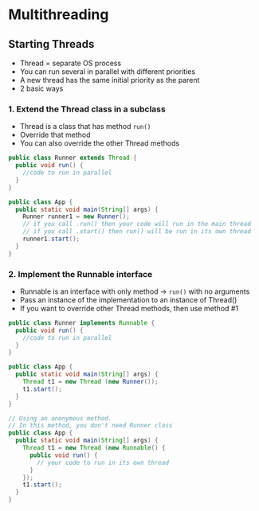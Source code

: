 # Multithreading

## Starting Threads

- Thread = separate OS process
- You can run several in parallel with different priorities
- A new thread has the same initial priority as the parent
- 2 basic ways

### 1. Extend the Thread class in a subclass
- Thread is a class that has method `run()`
- Override that method
- You can also override the other Thread methods

```java
public class Runner extends Thread {
  public void run() {
    //code to run in parallel
  }
}

public class App {
  public static void main(String[] args) {
    Runner runner1 = new Runner();
    // if you call .run() then your code will run in the main thread
    // if you call .start() then run() will be run in its own thread
    runner1.start();
  }
}
```

### 2. Implement the Runnable interface
- Runnable is an interface with only method -> `run()` with no arguments
- Pass an instance of the implementation to an instance of Thread()
- If you want to override other Thread methods, then use method #1

```java
public class Runner implements Runnable {
  public void run() {
    //code to run in parallel
  }
}

public class App {
  public static void main(String[] args) {
    Thread t1 = new Thread (new Runner());
    t1.start();
  }
}

// Using an anonymous method.
// In this method, you don't need Runner class
public class App {
  public static void main(String[] args) {
    Thread t1 = new Thread (new Runnable() {
      public void run() {
        // your code to run in its own thread
      }
    });
    t1.start();
  }
}
```
